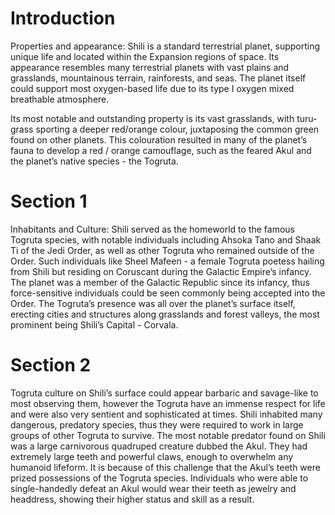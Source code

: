 # Introduction

Properties and appearance:
Shili is a standard terrestrial planet, supporting unique life and located within the Expansion regions of space.
Its appearance resembles many terrestrial planets with vast plains and grasslands, mountainous terrain, rainforests, and seas.
The planet itself could support most oxygen-based life due to its type I oxygen mixed breathable atmosphere.

Its most notable and outstanding property is its vast grasslands, with turu-grass sporting a deeper red/orange colour, juxtaposing the common green found on other planets.
This colouration resulted in many of the planet’s fauna to develop a red / orange camouflage, such as the feared Akul and the planet’s native species - the Togruta.

# Section 1

Inhabitants and Culture:
Shili served as the homeworld to the famous Togruta species, with notable individuals including Ahsoka Tano and Shaak Ti of the Jedi Order, as well as other Togruta who remained outside of the Order.
Such individuals like Sheel Mafeen - a female Togruta poetess hailing from Shili but residing on Coruscant during the Galactic Empire’s infancy.
The planet was a member of the Galactic Republic since its infancy, thus force-sensitive individuals could be seen commonly being accepted into the Order.
The Togruta’s presence was all over the planet’s surface itself, erecting cities and structures along grasslands and forest valleys, the most prominent being Shili’s Capital - Corvala.

# Section 2

Togruta culture on Shili’s surface could appear barbaric and savage-like to most observing them, however the Togruta have an immense respect for life and were also very sentient and sophisticated at times.
Shili inhabited many dangerous, predatory species, thus they were required to work in large groups of other Togruta to survive.
The most notable predator found on Shili was a large carnivorous quadruped creature dubbed the Akul.
They had extremely large teeth and powerful claws, enough to overwhelm any humanoid lifeform.
It is because of this challenge that the Akul’s teeth were prized possessions of the Togruta species.
Individuals who were able to single-handedly defeat an Akul would wear their teeth as jewelry and headdress, showing their higher status and skill as a result.
